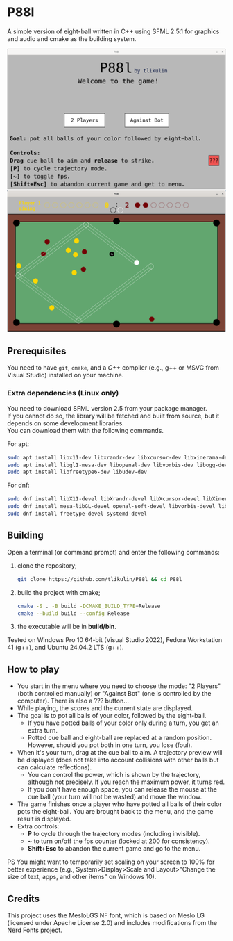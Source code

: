 # P88l
A simple version of eight-ball written in C++ using SFML 2.5.1 for graphics and audio and cmake as the building system.

![Screenshot from menu](/media/screenshots/screenshot_menu.png)    
![Screenshot from game](/media/screenshots/screenshot_game.png)

## Prerequisites
You need to have `git`, `cmake`, and a _C++_ compiler (e.g., g++ or MSVC from Visual Studio) installed on your machine.
### Extra dependencies (Linux only)
You need to download SFML version 2.5 from your package manager.    
If you cannot do so, the library will be fetched and built from source, but it depends on some development libraries.    
You can download them with the following commands.

For apt:

```bash
sudo apt install libx11-dev libxrandr-dev libxcursor-dev libxinerama-dev libxi-dev
sudo apt install libgl1-mesa-dev libopenal-dev libvorbis-dev libogg-dev libflac-dev
sudo apt install libfreetype6-dev libudev-dev
```

For dnf:

```bash
sudo dnf install libX11-devel libXrandr-devel libXcursor-devel libXinerama-devel libXi-devel
sudo dnf install mesa-libGL-devel openal-soft-devel libvorbis-devel libogg-devel flac-devel
sudo dnf install freetype-devel systemd-devel
```

## Building
Open a terminal (or command prompt) and enter the following commands:
1. clone the repository;
   ```bash
   git clone https://github.com/tlikulin/P88l && cd P88l
   ```

2. build the project with cmake;
   ```bash
   cmake -S . -B build -DCMAKE_BUILD_TYPE=Release
   cmake --build build --config Release
   ```

3. the executable will be in **build/bin**.

Tested on Windows Pro 10 64-bit (Visual Studio 2022), Fedora Workstation 41 (g++), and Ubuntu 24.04.2 LTS (g++). 

## How to play
- You start in the menu where you need to choose the mode: "2 Players" (both controlled manually) or "Against Bot" (one is controlled by the computer). There is also a ??? button...
- While playing, the scores and the current state are displayed.
- The goal is to pot all balls of your color, followed by the eight-ball.
    - If you have potted balls of your color only during a turn, you get an extra turn.
    - Potted cue ball and eight-ball are replaced at a random position. However, should you pot both in one turn, you lose (foul).
- When it's your turn, drag at the cue ball to aim. A trajectory preview will be displayed (does not take into account collisions with other balls but can calculate reflections).
    - You can control the power, which is shown by the trajectory, although not precisely. If you reach the maximum power, it turns red.
    - If you don't have enough space, you can release the mouse at the cue ball (your turn will not be wasted) and move the window.
- The game finishes once a player who have potted all balls of their color pots the eight-ball. You are brought back to the menu, and the game result is displayed.
- Extra controls:
    - **P** to cycle through the trajectory modes (including invisible).
    - **~** to turn on/off the fps counter (locked at 200 for consistency).
    - **Shift+Esc** to abandon the current game and go to the menu.

PS You might want to temporarily set scaling on your screen to 100% for better experience (e.g., System>Display>Scale and Layout>"Change the size of text, apps, and other items" on Windows 10).

## Credits
This project uses the MesloLGS NF font, which is based on Meslo LG (licensed under Apache License 2.0) and includes modifications from the Nerd Fonts project.
